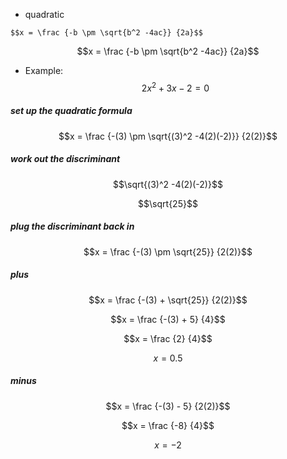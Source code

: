 
* quadratic
```
$$x = \frac {-b \pm \sqrt{b^2 -4ac}} {2a}$$
```
$$x = \frac {-b \pm \sqrt{b^2 -4ac}} {2a}$$

* Example:
$$2x^2 + 3x -2 = 0 $$
##### set up the quadratic formula
$$x = \frac {-(3) \pm \sqrt{(3)^2 -4(2)(-2)}} {2(2)}$$
##### work out the discriminant
$$\sqrt{(3)^2 -4(2)(-2)}$$

$$\sqrt{25}$$
##### plug the discriminant back in
$$x = \frac {-(3) \pm \sqrt{25}} {2(2)}$$
##### plus
$$x = \frac {-(3) + \sqrt{25}} {2(2)}$$

$$x = \frac {-(3) + 5} {4}$$

$$x = \frac {2} {4}$$

$$x = 0.5$$
##### minus
$$x = \frac {-(3) - 5} {2(2)}$$

$$x = \frac {-8} {4}$$

$$x = -2$$

